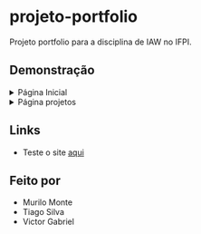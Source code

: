 # projeto-portfolio

Projeto portfolio para a disciplina de IAW no IFPI.

## Demonstração

<details>
<summary>Página Inicial</summary>

![Página inicial](Images/Demonstração/pagina-inicial.png)

</details>

<details>
<summary>Página projetos</summary>

![Portfólio](Images/Demonstração/pagina-projetos.png)

</details>

## Links

- Teste o site [aqui](https://murilomonte.github.io/projeto-portfolio/)

## Feito por

- Murilo Monte
- Tiago Silva
- Victor Gabriel
